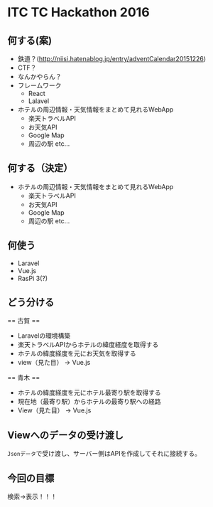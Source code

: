 # ITC TC Hackathon 2016

## 何する(案)
- 鉄道？(http://niisi.hatenablog.jp/entry/adventCalendar20151226)
- CTF？
- なんかやらん？
- フレームワーク
  - React
  - Lalavel
- ホテルの周辺情報・天気情報をまとめて見れるWebApp
  - 楽天トラベルAPI
  - お天気API
  - Google Map
  - 周辺の駅 etc...


## 何する（決定）
- ホテルの周辺情報・天気情報をまとめて見れるWebApp
  - 楽天トラベルAPI
  - お天気API
  - Google Map
  - 周辺の駅 etc...

## 何使う
- Laravel
- Vue.js
- RasPi 3(?)

## どう分ける

== 古賀 ==
- Laravelの環境構築
- 楽天トラベルAPIからホテルの緯度経度を取得する
- ホテルの緯度経度を元にお天気を取得する
- view（見た目） -> Vue.js

== 青木 ==
- ホテルの緯度経度を元にホテル最寄り駅を取得する
- 現在地（最寄り駅）からホテルの最寄り駅への経路
- View（見た目） -> Vue.js

## Viewへのデータの受け渡し
`Jsonデータ`で受け渡し、サーバー側はAPIを作成してそれに接続する。

## 今回の目標
検索→表示！！！
